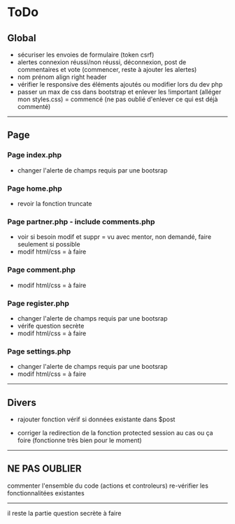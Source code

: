 # ToDo

## Global

  - sécuriser les envoies de formulaire (token csrf)
  - alertes connexion réussi/non réussi, déconnexion, post de commentaires et vote (commencer, reste à ajouter les alertes)
  - nom prénom align right header
  - vérifier le responsive des éléments ajoutés ou modifier lors du dev php
  - passer un max de css dans bootstrap et enlever les !important (alléger mon styles.css) = commencé (ne pas oublié d'enlever ce qui est déjà commenté)

***

## Page

### Page index.php
  - changer l'alerte de champs requis par une bootsrap

### Page home.php
  - revoir la fonction truncate

### Page partner.php - include comments.php
  - voir si besoin modif et suppr = vu avec mentor, non demandé, faire seulement si possible
  - modif html/css = à faire

### Page comment.php
  - modif html/css = à faire

### Page register.php
  - changer l'alerte de champs requis par une bootsrap
  - vérife question secrète
  - modif html/css = à faire

### Page settings.php
  - changer l'alerte de champs requis par une bootsrap
  - modif html/css = à faire

 ***

## Divers

  - rajouter fonction vérif si données existante dans $post

  - corriger la redirection de la fonction protected session au cas ou ça foire (fonctionne très bien pour le moment)
  

***

## NE PAS OUBLIER

  commenter l'ensemble du code (actions et controleurs)
  re-vérifier les fonctionnalitées existantes
  
***

  il reste la partie question secrète à faire

